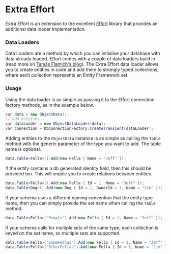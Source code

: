 # Extra Effort
Extra Effort is an extension to the excellent [Effort](http://effort.codeplex.com/) library that provides an additional data loader implementation.


### Data Loaders
Data Loaders are a method by which you can initialise your database with data already loaded.
Effort comes with a couple of data loaders build in (read more on [Tamás Flamich's blog](https://tflamichblog.wordpress.com/2013/01/22/data-loaders-in-effort/)).
The Extra Effort data loader allows you to create entities in code and add them to strongly typed collections, where each collection represents an Entity Framework set.

### Usage
Using the data loader is as simple as passing it to the Effort connection factory methods, as in the example below.
```csharp
var data = new ObjectData();
// add entities
var dataLoader = new ObjectDataLoader(data);
var connection = DbConnectionFactory.CreateTransient(dataLoader);
```

Adding entities to the `ObjectData` instance is as simple as calling the `Table` method with the generic parameter of the type you want to add. The table name is optional.
```csharp
data.Table<Fella>().Add(new Fella { Name = "Jeff" });
```

If the entity contains a db generated identity field, then this should be provided too. This will enable you to create relations between entities.
```csharp
data.Table<Fella>().Add(new Fella { Id = 1, Name = "Jeff" });
data.Table<Dog>().Add(new Dog { Id = 1, OwnerId = 1, Name = "Jim" });
```

If your schema uses a different naming convention that the entity type name, then you can simply provide the set name when calling the `Table` method.
```csharp
data.Table<Fella>("People").Add(new Fella { Id = 1, Name = "Jeff" });
```

If your schema calls for multiple sets of the same type, each collection is keyed on the set name, so multiple sets are supported.
```csharp
data.Table<Fella>("SomeFellas").Add(new Fella { Id = 1, Name = "Jeff" });
data.Table<Fella>("OtherFellas").Add(new Fella { Id = 1, Name = "Jim" });
```

